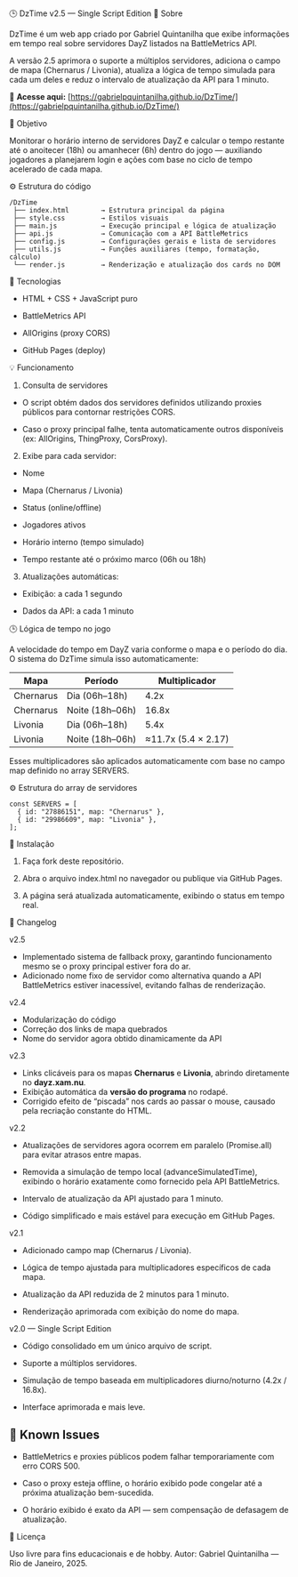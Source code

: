 🕒 DzTime v2.5 — Single Script Edition
📘 Sobre

DzTime é um web app criado por Gabriel Quintanilha que exibe informações em tempo real sobre servidores DayZ listados na BattleMetrics API.

A versão 2.5 aprimora o suporte a múltiplos servidores, adiciona o campo de mapa (Chernarus / Livonia), atualiza a lógica de tempo simulada para cada um deles e reduz o intervalo de atualização da API para 1 minuto.

🔗 **Acesse aqui:** [https://gabrielpquintanilha.github.io/DzTime/](https://gabrielpquintanilha.github.io/DzTime/)

🧠 Objetivo

Monitorar o horário interno de servidores DayZ e calcular o tempo restante até o anoitecer (18h) ou amanhecer (6h) dentro do jogo — auxiliando jogadores a planejarem login e ações com base no ciclo de tempo acelerado de cada mapa.

⚙️ Estrutura do código

```
/DzTime
 ├── index.html        → Estrutura principal da página
 ├── style.css         → Estilos visuais
 ├── main.js           → Execução principal e lógica de atualização
 ├── api.js            → Comunicação com a API BattleMetrics
 ├── config.js         → Configurações gerais e lista de servidores
 ├── utils.js          → Funções auxiliares (tempo, formatação, cálculo)
 └── render.js         → Renderização e atualização dos cards no DOM
```

🧩 Tecnologias

- HTML + CSS + JavaScript puro

- BattleMetrics API

- AllOrigins (proxy CORS)

- GitHub Pages (deploy)

💡 Funcionamento

1. Consulta de servidores
  
- O script obtém dados dos servidores definidos utilizando proxies públicos para contornar restrições CORS.

- Caso o proxy principal falhe, tenta automaticamente outros disponíveis
(ex: AllOrigins, ThingProxy, CorsProxy).

2. Exibe para cada servidor:

- Nome

- Mapa (Chernarus / Livonia)

- Status (online/offline)

- Jogadores ativos

- Horário interno (tempo simulado)

- Tempo restante até o próximo marco (06h ou 18h)

3. Atualizações automáticas:

- Exibição: a cada 1 segundo

- Dados da API: a cada 1 minuto

🕒 Lógica de tempo no jogo

A velocidade do tempo em DayZ varia conforme o mapa e o período do dia.
O sistema do DzTime simula isso automaticamente:

| Mapa      | Período        | Multiplicador        |
|------------|----------------|---------------------|
| Chernarus  | Dia (06h–18h)  | 4.2x                |
| Chernarus  | Noite (18h–06h)| 16.8x               |
| Livonia    | Dia (06h–18h)  | 5.4x                |
| Livonia    | Noite (18h–06h)| ≈11.7x (5.4 × 2.17) |

Esses multiplicadores são aplicados automaticamente com base no campo map definido no array SERVERS.

⚙️ Estrutura do array de servidores
```
const SERVERS = [
  { id: "27886151", map: "Chernarus" },
  { id: "29986609", map: "Livonia" },
];
```

🚀 Instalação

1. Faça fork deste repositório.

2. Abra o arquivo index.html no navegador ou publique via GitHub Pages.

3. A página será atualizada automaticamente, exibindo o status em tempo real.

🧱 Changelog

v2.5

- Implementado sistema de fallback proxy, garantindo funcionamento mesmo se o proxy principal estiver fora do ar.
- Adicionado nome fixo de servidor como alternativa quando a API BattleMetrics estiver inacessível, evitando falhas de renderização.

v2.4

- Modularização do código
- Correção dos links de mapa quebrados
- Nome do servidor agora obtido dinamicamente da API

v2.3

- Links clicáveis para os mapas **Chernarus** e **Livonia**, abrindo diretamente no **dayz.xam.nu**.
- Exibição automática da **versão do programa** no rodapé.
- Corrigido efeito de “piscada” nos cards ao passar o mouse, causado pela recriação constante do HTML.

v2.2

- Atualizações de servidores agora ocorrem em paralelo (Promise.all) para evitar atrasos entre mapas.

- Removida a simulação de tempo local (advanceSimulatedTime), exibindo o horário exatamente como fornecido pela API BattleMetrics.

- Intervalo de atualização da API ajustado para 1 minuto.

- Código simplificado e mais estável para execução em GitHub Pages.

v2.1

- Adicionado campo map (Chernarus / Livonia).

- Lógica de tempo ajustada para multiplicadores específicos de cada mapa.

- Atualização da API reduzida de 2 minutos para 1 minuto.

- Renderização aprimorada com exibição do nome do mapa.

v2.0 — Single Script Edition

- Código consolidado em um único arquivo de script.

- Suporte a múltiplos servidores.

- Simulação de tempo baseada em multiplicadores diurno/noturno (4.2x / 16.8x).

- Interface aprimorada e mais leve.

## 🐞 Known Issues
- BattleMetrics e proxies públicos podem falhar temporariamente com erro CORS 500.

- Caso o proxy esteja offline, o horário exibido pode congelar até a próxima atualização bem-sucedida.

- O horário exibido é exato da API — sem compensação de defasagem de atualização.

🧾 Licença

Uso livre para fins educacionais e de hobby.
Autor: Gabriel Quintanilha — Rio de Janeiro, 2025.